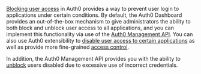 [Blocking user access](/users/guides/block-and-unblock-users) in Auth0 provides a way to prevent user login to applications under certain conditions. By default, the Auth0 Dashboard provides an out-of-the-box mechanism to give administrators the ability to both block and unblock user access to all applications, and you can implement this functionality via use of the [Auth0 Management API](/api/management/v2#!/Users/patch_users_by_id). You can also use Auth0 extensibility to [disable user access to certain applications](/users/guides/manage-user-access-to-applications) as well as provide more fine-grained [access control](/architecture-scenarios/implementation/${platform}/${platform}-authorization).

In addition, the Auth0 Management API provides you with the ability to [unblock](/api/management/v2#!/User_Blocks/delete_user_blocks_by_id) users disabled due to excessive use of incorrect credentials.  
